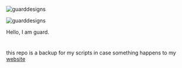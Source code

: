 ![guarddesigns](https://i.postimg.cc/rwQX9c0f/guardsiggy.png)

![guarddesigns](https://lun-assets.s3.us-west-000.backblazeb2.com/OZCf5Hilh0Krvlw580tdOQ/P8iBS8poxEe37n2H88m0_g/group_5_objects.png)

Hello, I am guard.

#
this repo is a backup for my scripts in case something happens to my [website](https://guard.lol)



